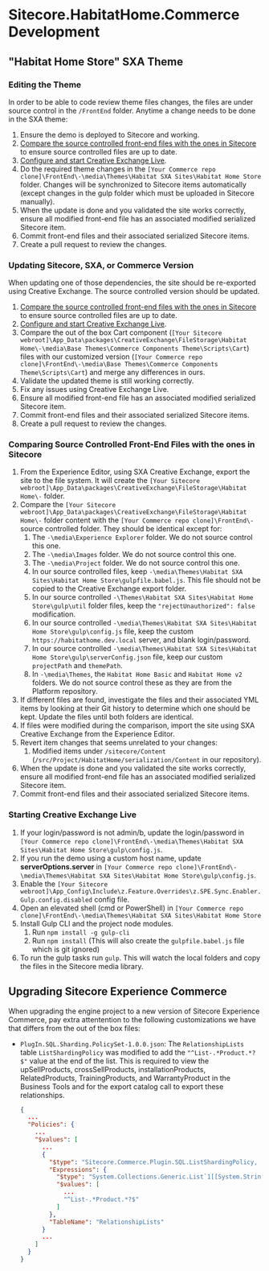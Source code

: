 # Sitecore.HabitatHome.Commerce Development

## "Habitat Home Store" SXA Theme

### Editing the Theme

In order to be able to code review theme files changes, the files are under source control in the `/FrontEnd` folder.
Anytime a change needs to be done in the SXA theme:

1. Ensure the demo is deployed to Sitecore and working.
2. [Compare the source controlled front-end files with the ones in Sitecore](#comparing) to ensure source controlled files are up to date.
3. [Configure and start Creative Exchange Live](#live).
4. Do the required theme changes in the `[Your Commerce repo clone]\FrontEnd\-\media\Themes\Habitat SXA Sites\Habitat Home Store` folder. Changes will be synchronized to Sitecore items automatically (except changes in the gulp folder which must be uploaded in Sitecore manually).
5. When the update is done and you validated the site works correctly, ensure all modified front-end file has an associated modified serialized Sitecore item.
6. Commit front-end files and their associated serialized Sitecore items.
7. Create a pull request to review the changes.

### Updating Sitecore, SXA, or Commerce Version

When updating one of those dependencies, the site should be re-exported using Creative Exchange. The source controlled version should be updated.

1. [Compare the source controlled front-end files with the ones in Sitecore](#comparing) to ensure source controlled files are up to date.
2. [Configure and start Creative Exchange Live](#live).
3. Compare the out of the box Cart component (`[Your Sitecore webroot]\App_Data\packages\CreativeExchange\FileStorage\Habitat Home\-\media\Base Themes\Commerce Components Theme\Scripts\Cart`) files with our customized version (`[Your Commerce repo clone]\FrontEnd\-\media\Base Themes\Commerce Components Theme\Scripts\Cart`) and merge any differences in ours.
4. Validate the updated theme is still working correctly.
5. Fix any issues using Creative Exchange Live.
6. Ensure all modified front-end file has an associated modified serialized Sitecore item.
7. Commit front-end files and their associated serialized Sitecore items.
8. Create a pull request to review the changes.

<a id="comparing" name="comparing"></a>

### Comparing Source Controlled Front-End Files with the ones in Sitecore

1. From the Experience Editor, using SXA Creative Exchange, export the site to the file system. It will create the `[Your Sitecore webroot]\App_Data\packages\CreativeExchange\FileStorage\Habitat Home\-` folder.
2. Compare the `[Your Sitecore webroot]\App_Data\packages\CreativeExchange\FileStorage\Habitat Home\-` folder content with the `[Your Commerce repo clone]\FrontEnd\-` source controlled folder. They should be identical except for:
   1. The `-\media\Experience Explorer` folder. We do not source control this one.
   2. The `-\media\Images` folder. We do not source control this one.
   3. The `-\media\Project` folder. We do not source control this one.
   4. In our source controlled files, keep `-\media\Themes\Habitat SXA Sites\Habitat Home Store\gulpfile.babel.js`. This file should not be copied to the Creative Exchange export folder.
   5. In our source controlled `-\Themes\Habitat SXA Sites\Habitat Home Store\gulp\util` folder files, keep the `"rejectUnauthorized": false` modification.
   6. In our source controlled `-\media\Themes\Habitat SXA Sites\Habitat Home Store\gulp\config.js` file, keep the custom `https://habitathome.dev.local` server, and blank login/password.
   7. In our source controlled `-\media\Themes\Habitat SXA Sites\Habitat Home Store\gulp\serverConfig.json` file, keep our custom `projectPath` and `themePath`.
   8. In `-\media\Themes`, the `Habitat Home Basic` and `Habitat Home v2` folders. We do not source control these as they are from the Platform repository.
3. If different files are found, investigate the files and their associated YML items by looking at their Git history to determine which one should be kept. Update the files until both folders are identical.
4. If files were modified during the comparison, import the site using SXA Creative Exchange from the Experience Editor.
5. Revert item changes that seems unrelated to your changes:
   1. Modified items under `/sitecore/Content` (`/src/Project/HabitatHome/serialization/Content` in our repository).
6. When the update is done and you validated the site works correctly, ensure all modified front-end file has an associated modified serialized Sitecore item.
7. Commit front-end files and their associated serialized Sitecore items.

<a id="live" name="live"></a>

### Starting Creative Exchange Live

1. If your login/password is not admin/b, update the login/password in `[Your Commerce repo clone]\FrontEnd\-\media\Themes\Habitat SXA Sites\Habitat Home Store\gulp\config.js`.
2. If you run the demo using a custom host name, update **serverOptions.server** in `[Your Commerce repo clone]\FrontEnd\-\media\Themes\Habitat SXA Sites\Habitat Home Store\gulp\config.js`.
3. Enable the `[Your Sitecore webroot]\App_Config\Include\z.Feature.Overrides\z.SPE.Sync.Enabler.Gulp.config.disabled` config file.
4. Open an elevated shell (cmd or PowerShell) in `[Your Commerce repo clone]\FrontEnd\-\media\Themes\Habitat SXA Sites\Habitat Home Store`
5. Install Gulp CLI and the project node modules.
   1. Run `npm install -g gulp-cli`
   2. Run `npm install` (This will also create the `gulpfile.babel.js` file which is git ignored)
6. To run the gulp tasks run `gulp`. This will watch the local folders and copy the files in the Sitecore media library.

## Upgrading Sitecore Experience Commerce

When upgrading the engine project to a new version of Sitecore Experience Commerce, pay extra attentention to the following customizations we have that differs from the out of the box files:

- `PlugIn.SQL.Sharding.PolicySet-1.0.0.json`: The `RelationshipLists` table `ListShardingPolicy` was modified to add the `"^List-.*Product.*?$"` value at the end of the list. This is required to view the upSellProducts, crossSellProducts, installationProducts, RelatedProducts, TrainingProducts, and WarrantyProduct in the Business Tools and for the export catalog call to export these relationships.

    ```json
    {
      ...
      "Policies": {
        ...
        "$values": [
          ...
          {
            "$type": "Sitecore.Commerce.Plugin.SQL.ListShardingPolicy, Sitecore.Commerce.Plugin.SQL",
            "Expressions": {
              "$type": "System.Collections.Generic.List`1[[System.String, mscorlib]], mscorlib",
              "$values": [
                ...
                "^List-.*Product.*?$"
              ]
            },
            "TableName": "RelationshipLists"
          }
          ...
        ]
      }
    }
    ```
